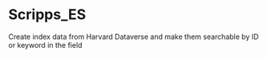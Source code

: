 # Scripps_ES
Create index data from Harvard Dataverse and make them searchable by ID or keyword in the field
